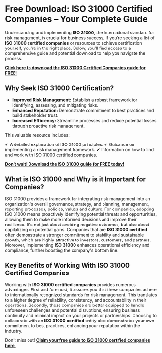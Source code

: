 # Free Download: ISO 31000 Certified Companies – Your Complete Guide

Understanding and implementing **ISO 31000**, the international standard for risk management, is crucial for business success. If you're seeking a list of **ISO 31000 certified companies** or resources to achieve certification yourself, you're in the right place. Below, you’ll find access to a comprehensive guide and potential download to help you navigate the process.

[**Click here to download the ISO 31000 Certified Companies guide for FREE!**](https://udemywork.com/iso-31000-certified-companies)

## Why Seek ISO 31000 Certification?

*   **Improved Risk Management:** Establish a robust framework for identifying, assessing, and mitigating risks.
*   **Enhanced Reputation:** Demonstrate commitment to best practices and build stakeholder trust.
*   **Increased Efficiency:** Streamline processes and reduce potential losses through proactive risk management.

This valuable resource includes:

✔ A detailed explanation of ISO 31000 principles.
✔ Guidance on implementing a risk management framework.
✔ Information on how to find and work with ISO 31000 certified companies.

[**Don't wait! Download the ISO 31000 guide for FREE today!**](https://udemywork.com/iso-31000-certified-companies)

## What is ISO 31000 and Why is it Important for Companies?

ISO 31000 provides a framework for integrating risk management into an organization's overall governance, strategy, and planning, management, reporting processes, policies, values and culture. For companies, adopting ISO 31000 means proactively identifying potential threats and opportunities, allowing them to make more informed decisions and improve their resilience. It's not just about avoiding negative outcomes, but also about capitalizing on potential gains. Companies that are **ISO 31000 certified** often demonstrate a stronger commitment to stability and sustainable growth, which are highly attractive to investors, customers, and partners. Moreover, implementing **ISO 31000** enhances operational efficiency and compliance, further boosting the company's bottom line.

## Key Benefits of Working With ISO 31000 Certified Companies

Working with **ISO 31000 certified companies** provides numerous advantages. First and foremost, it assures you that these companies adhere to internationally recognized standards for risk management. This translates to a higher degree of reliability, consistency, and accountability in their operations. Secondly, these companies are better equipped to handle unforeseen challenges and potential disruptions, ensuring business continuity and minimal impact on your projects or partnerships. Choosing to collaborate with an **ISO 31000 certified** entity also demonstrates your own commitment to best practices, enhancing your reputation within the industry.

Don't miss out! **[Claim your free guide to ISO 31000 certified companies here!](https://udemywork.com/iso-31000-certified-companies)**
